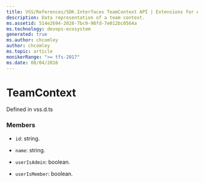 ```yaml
---
title: VSS/References/SDK.Interfaces TeamContext API | Extensions for Azure DevOps Services
description: Data representation of a team context.
ms.assetid: 514e2694-2028-7bc9-98fd-7e012bc0564a
ms.technology: devops-ecosystem
generated: true
ms.author: chcomley
author: chcomley
ms.topic: article
monikerRange: ">= tfs-2017"
ms.date: 08/04/2016
---
```


# TeamContext

Defined in vss.d.ts

### Members

- `id`: string.

- `name`: string.

- `userIsAdmin`: boolean.

- `userIsMember`: boolean.
